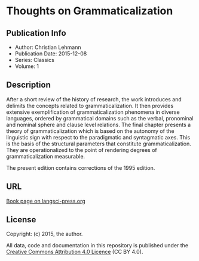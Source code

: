 # Thoughts on Grammaticalization

## Publication Info

- Author: Christian Lehmann
- Publication Date: 2015-12-08
- Series: Classics
- Volume: 1

## Description

After a short review of the history of research, the work introduces and delimits the concepts related to grammaticalization. It then provides extensive exemplification of grammaticalization phenomena in diverse languages, ordered by grammatical domains such as the verbal, pronominal and nominal sphere and clause level relations. The final chapter presents a theory of grammaticalization which is based on the autonomy of the linguistic sign with respect to the paradigmatic and syntagmatic axes. This is the basis of the structural parameters that constitute grammaticalization. They are operationalized to the point of rendering degrees of grammaticalization measurable.
	
The present edition contains corrections of the 1995 edition.

## URL

[Book page on langsci-press.org](http://langsci-press.org/catalog/book/88)

## License

Copyright: (c) 2015, the author.

All data, code and documentation in this repository is published under the
[Creative Commons Attribution 4.0 Licence](http://creativecommons.org/licenses/by/4.0/)
(CC BY 4.0).
